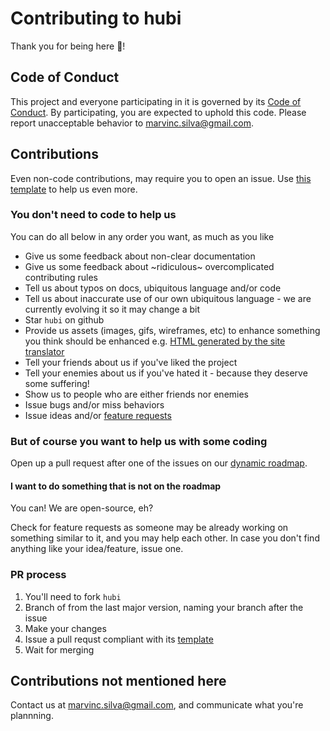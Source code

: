 # Contributing to hubi

Thank you for being here 🎉!

## Code of Conduct

This project and everyone participating in it is governed by its [Code of Conduct](CODE_OF_CONDUCT.md). By participating, you are expected to uphold this code. Please report unacceptable behavior to marvinc.silva@gmail.com.

## Contributions

Even non-code contributions, may require you to open an issue. Use [this template](ISSUE_TEMPLATE.md) to help us even more.

### You don't need to code to help us

You can do all below in any order you want, as much as you like

* Give us some feedback about non-clear documentation
* Give us some feedback about ~ridiculous~ overcomplicated contributing rules
* Tell us about typos on docs, ubiquitous language and/or code
* Tell us about inaccurate use of our own ubiquitous language - we are currently evolving it so it may change a bit
* Star `hubi` on github
* Provide us assets (images, gifs, wireframes, etc) to enhance something you think should be enhanced e.g. [HTML generated by the site translator](https://github.com/mvcds/hubi/issues/35)
* Tell your friends about us if you've liked the project
* Tell your enemies about us if you've hated it - because they deserve some suffering!
* Show us to people who are either friends nor enemies
* Issue bugs and/or miss behaviors
* Issue ideas and/or [feature requests](https://github.com/mvcds/hubi/labels/feature%20request)

### But of course you want to help us with some coding

Open up a pull request after one of the issues on our [dynamic roadmap](https://github.com/mvcds/hubi/projects/1?card_filter_query=label%3Aavailable+no%3Aassignee).

#### I want to do something that is not on the roadmap

You can! We are open-source, eh?

Check for feature requests as someone may be already working on something similar to it, and you may help each other. In case you don't find anything like your idea/feature, issue one.

### PR process

1. You'll need to fork `hubi`
1. Branch of from the last major version, naming your branch after the issue
1. Make your changes
1. Issue a pull requst compliant with its [template](PULL_REQUEST_TEMPLATE.md)
1. Wait for merging

## Contributions not mentioned here

Contact us at marvinc.silva@gmail.com, and communicate what you're plannning.
